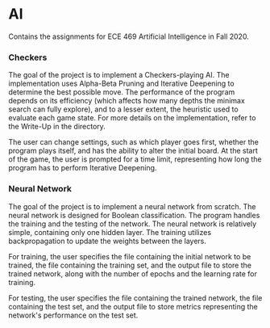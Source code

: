 # AI

Contains the assignments for ECE 469 Artificial Intelligence in Fall 2020.


### Checkers

The goal of the project is to implement a Checkers-playing AI. The implementation uses Alpha-Beta Pruning and Iterative Deepening to determine the best possible move. The performance of the program depends on its efficiency (which affects how many depths the minimax search can fully explore), and to a lesser extent, the heuristic used to evaluate each game state. For more details on the implementation, refer to the Write-Up in the directory.

The user can change settings, such as which player goes first, whether the program plays itself, and has the ability to alter the initial board. At the start of the game, the user is prompted for a time limit, representing how long the program has to perform Iterative Deepening.

### Neural Network

The goal of the project is to implement a neural network from scratch. The neural network is designed for Boolean classification. The program handles the training and the testing of the network. The neural network is relatively simple, containing only one hidden layer. The training utilizes backpropagation to update the weights between the layers. 

For training, the user specifies the file containing the initial network to be trained, the file containing the training set, and the output file to store the trained network, along with the number of epochs and the learning rate for training.

For testing, the user specifies the file containing the trained network, the file containing the test set, and the output file to store metrics representing the network's performance on the test set.
